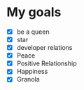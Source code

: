 # My goals
- [x] be a queen
- [x] star
- [x] developer relations
- [x] Peace
- [x] Positive Relationship 
- [x] Happiness
- [x] Granola
